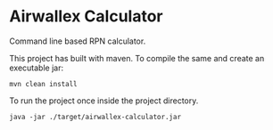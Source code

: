 # Airwallex Calculator

Command line based RPN calculator.

This project has built with maven. To compile the same and create an executable jar:

```
mvn clean install
```

To run the project once inside the project directory.

```
java -jar ./target/airwallex-calculator.jar 
```
